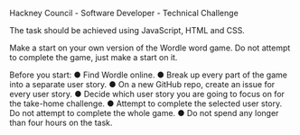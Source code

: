 Hackney Council - Software Developer - Technical Challenge

The task should be achieved using JavaScript, HTML and CSS.

Make a start on your own version of the Wordle word game. Do not attempt to complete the game, just make a start on it.

Before you start:
● Find Wordle online.
● Break up every part of the game into a separate user story.
● On a new GitHub repo, create an issue for every user story.
● Decide which user story you are going to focus on for the take-home challenge. ● Attempt to complete the selected user story. Do not attempt to complete the whole game.
● Do not spend any longer than four hours on the task.
